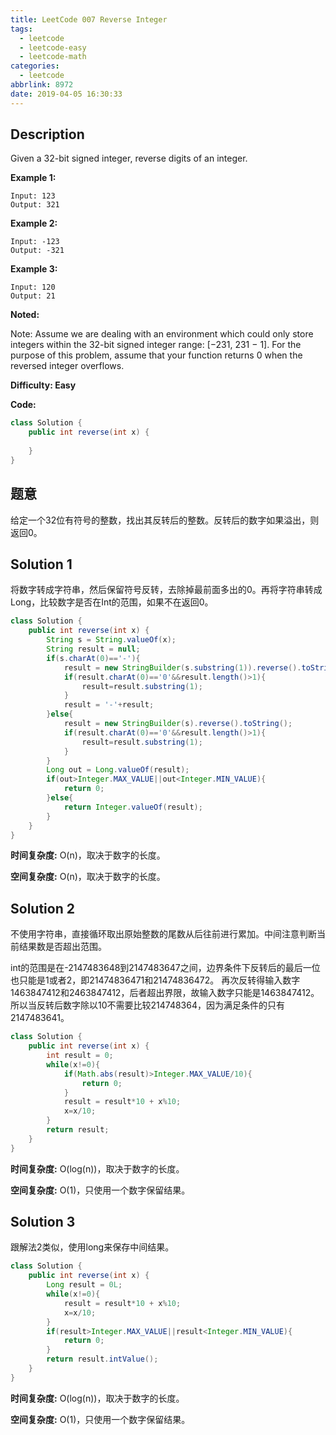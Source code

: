 ```yaml
---
title: LeetCode 007 Reverse Integer
tags:
  - leetcode
  - leetcode-easy
  - leetcode-math
categories:
  - leetcode
abbrlink: 8972
date: 2019-04-05 16:30:33
---
```


## Description

Given a 32-bit signed integer, reverse digits of an integer.

**Example 1:**

```
Input: 123
Output: 321
```

**Example 2:**

```
Input: -123
Output: -321
```

**Example 3:**

```
Input: 120
Output: 21
```

**Noted:**

Note:
Assume we are dealing with an environment which could only store integers within the 32-bit signed integer range: [−231,  231 − 1]. 
For the purpose of this problem, assume that your function returns 0 when the reversed integer overflows.

**Difficulty: Easy**

**Code:**

```java
class Solution {
    public int reverse(int x) {
        
    }
}
```

<!-- more -->

## 题意

给定一个32位有符号的整数，找出其反转后的整数。反转后的数字如果溢出，则返回0。

## Solution 1

将数字转成字符串，然后保留符号反转，去除掉最前面多出的0。再将字符串转成Long，比较数字是否在Int的范围，如果不在返回0。

```java
class Solution {
    public int reverse(int x) {
        String s = String.valueOf(x);
        String result = null;
        if(s.charAt(0)=='-'){
            result = new StringBuilder(s.substring(1)).reverse().toString();
            if(result.charAt(0)=='0'&&result.length()>1){
                result=result.substring(1);
            }
            result = '-'+result;
        }else{
            result = new StringBuilder(s).reverse().toString();
            if(result.charAt(0)=='0'&&result.length()>1){
                result=result.substring(1);
            }
        }
        Long out = Long.valueOf(result);
        if(out>Integer.MAX_VALUE||out<Integer.MIN_VALUE){
            return 0;
        }else{
            return Integer.valueOf(result);
        }
    }
}
```

**时间复杂度:** O(n)，取决于数字的长度。

**空间复杂度:** O(n)，取决于数字的长度。

## Solution 2

不使用字符串，直接循环取出原始整数的尾数从后往前进行累加。中间注意判断当前结果数是否超出范围。

int的范围是在-2147483648到2147483647之间，边界条件下反转后的最后一位也只能是1或者2，即21474836471和21474836472。
再次反转得输入数字1463847412和2463847412，后者超出界限，故输入数字只能是1463847412。
所以当反转后数字除以10不需要比较214748364，因为满足条件的只有2147483641。

```java
class Solution {
    public int reverse(int x) {
        int result = 0;
        while(x!=0){
            if(Math.abs(result)>Integer.MAX_VALUE/10){
                return 0;
            }
            result = result*10 + x%10;
            x=x/10;
        }
        return result;
    }
}
```

**时间复杂度:** O(log(n))，取决于数字的长度。

**空间复杂度:** O(1)，只使用一个数字保留结果。

## Solution 3

跟解法2类似，使用long来保存中间结果。

```java
class Solution {
    public int reverse(int x) {
        Long result = 0L;
        while(x!=0){
            result = result*10 + x%10;
            x=x/10;
        }
        if(result>Integer.MAX_VALUE||result<Integer.MIN_VALUE){
            return 0;
        }
        return result.intValue();
    }
}
```

**时间复杂度:** O(log(n))，取决于数字的长度。

**空间复杂度:** O(1)，只使用一个数字保留结果。
